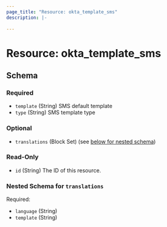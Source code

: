 ```yaml
---
page_title: "Resource: okta_template_sms"
description: |-
  
---
```


# Resource: okta_template_sms





<!-- schema generated by tfplugindocs -->
## Schema

### Required

- `template` (String) SMS default template
- `type` (String) SMS template type

### Optional

- `translations` (Block Set) (see [below for nested schema](#nestedblock--translations))

### Read-Only

- `id` (String) The ID of this resource.

<a id="nestedblock--translations"></a>
### Nested Schema for `translations`

Required:

- `language` (String)
- `template` (String)


